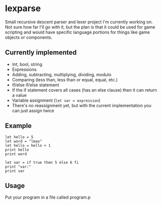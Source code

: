 # lexparse

Small recursive descent parser and lexer project I'm currently working on. Not sure how far I'll go
with it, but the plan is that it could be used for game scripting and would have specific language
portions for things like game objects or components.

## Currently implemented

* Int, bool, string
* Expressions
 * Adding, subtracting, multiplying, dividing, modulo
 * Comparing (less than, less than or equal, equal, etc.)
* If/else if/else statement
 * If the if statement covers all cases (has an else clause) then it can return a value
* Variable assignment (`let var = expression`)
 * There's no reassignment yet, but with the current implementation you can just assign twice

## Example

```
let hello = 5
let word = "lmao"
let hello = hello + 1
print hello
print word

let var = if true then 5 else 6 fi
print "var:"
print var
```

## Usage

Put your program in a file called program.p
